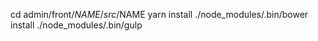 cd admin/front/$NAME/src/$NAME
yarn install
./node_modules/.bin/bower install
./node_modules/.bin/gulp

